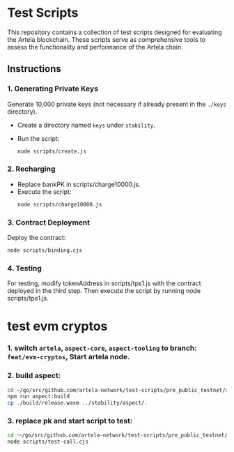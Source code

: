 # Test Scripts

This repository contains a collection of test scripts designed for evaluating the Artela blockchain. These scripts serve as comprehensive tools to assess the functionality and performance of the Artela chain.

## Instructions

### 1. Generating Private Keys

Generate 10,000 private keys (not necessary if already present in the `./keys` directory).

- Create a directory named `keys` under `stability`.
- Run the script:

  ```sh
  node scripts/create.js

### 2. Recharging
- Replace bankPK in scripts/charge10000.js.
- Execute the script:
  ```sh
  node scripts/charge10000.js

### 3. Contract Deployment
Deploy the contract:
```sh
node scripts/binding.cjs
```

### 4. Testing
For testing, modify tokenAddress in scripts/tps1.js with the contract deployed in the third step. Then execute the script by running node scripts/tps1.js.


# test evm cryptos
### 1. switch `artela`, `aspect-core`, `aspect-tooling` to branch: `feat/evm-cryptos`, Start artela node.

### 2. build aspect:
  ```sh
  cd ~/go/src/github.com/artela-network/test-scripts/pre_public_testnet/aspect
  npm run aspect:build
  cp ./build/release.wasm ../stability/aspect/.
  ```

### 3. replace pk and start script to test:
  ```sh
  cd ～/go/src/github.com/artela-network/test-scripts/pre_public_testnet/stability
  node scripts/test-call.cjs
  ```
